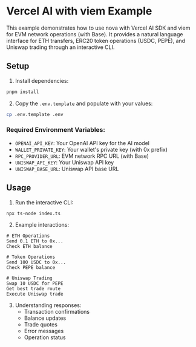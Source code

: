 # Vercel AI with viem Example

This example demonstrates how to use nova with Vercel AI SDK and viem for EVM network operations (with Base). It provides a natural language interface for ETH transfers, ERC20 token operations (USDC, PEPE), and Uniswap trading through an interactive CLI.

## Setup

1. Install dependencies:
```bash
pnpm install
```

2. Copy the `.env.template` and populate with your values:
```bash
cp .env.template .env
```

### Required Environment Variables:
- `OPENAI_API_KEY`: Your OpenAI API key for the AI model
- `WALLET_PRIVATE_KEY`: Your wallet's private key (with 0x prefix)
- `RPC_PROVIDER_URL`: EVM network RPC URL (with Base)
- `UNISWAP_API_KEY`: Your Uniswap API key
- `UNISWAP_BASE_URL`: Uniswap API base URL

## Usage

1. Run the interactive CLI:
```bash
npx ts-node index.ts
```

2. Example interactions:
```
# ETH Operations
Send 0.1 ETH to 0x...
Check ETH balance

# Token Operations
Send 100 USDC to 0x...
Check PEPE balance

# Uniswap Trading
Swap 10 USDC for PEPE
Get best trade route
Execute Uniswap trade
```

3. Understanding responses:
   - Transaction confirmations
   - Balance updates
   - Trade quotes
   - Error messages
   - Operation status
